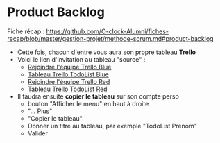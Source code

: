 # Product Backlog

Fiche récap : https://github.com/O-clock-Alumni/fiches-recap/blob/master/gestion-projet/methode-scrum.md#product-backlog

- Cette fois, chacun d'entre vous aura son propre tableau **Trello**
- Voici le lien d'invitation au tableau "source" :
  - [Rejoindre l'équipe Trello Blue](https://trello.com/invite/asgardblue/fd215df34143eade282db2e7f3c32276)
  - [Tableau Trello TodoList Blue](https://trello.com/b/huAmHRP3)
  - [Rejoindre l'équipe Trello Red](https://trello.com/invite/asgardred/fa64d36e32cd83a7c4c3c105de842181)
  - [Tableau Trello TodoList Red](https://trello.com/b/nkGQ8agl)
- Il faudra ensuite **copier le tableau** sur son compte perso
  - bouton "Afficher le menu" en haut à droite
  - "... Plus"
  - "Copier le tableau"
  - Donner un titre au tableau, par exemple "TodoList Prénom"
  - Valider
